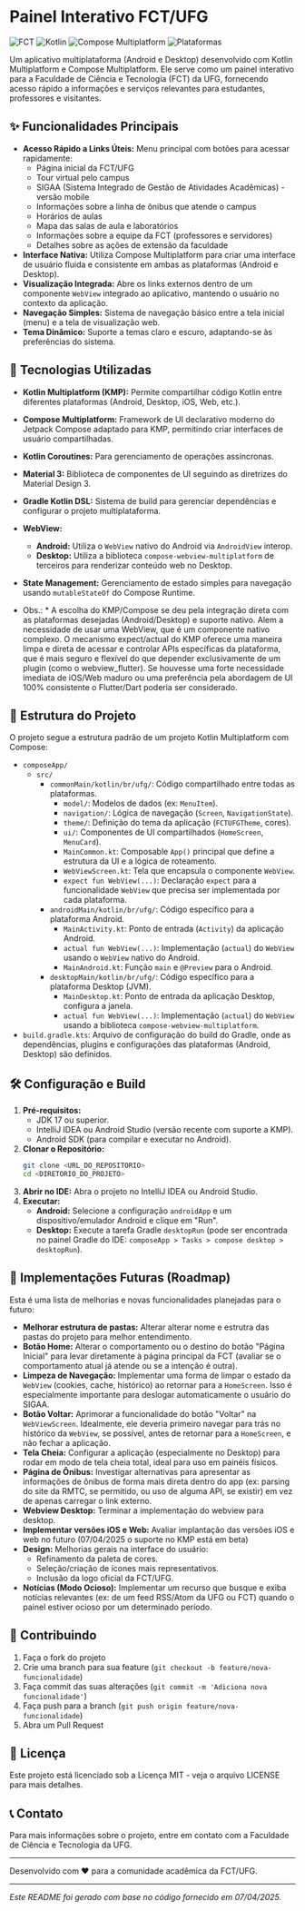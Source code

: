 # Painel Interativo FCT/UFG

![FCT](https://img.shields.io/badge/Faculdade%20de%20Ciência%20e%20Tecnologia-FCT/UFG-blue.svg)
![Kotlin](https://img.shields.io/badge/kotlin-2.1.10-fuchsia.svg)
![Compose Multiplatform](https://img.shields.io/badge/Compose%20Multiplatform-1.7.3-green.svg)
![Plataformas](https://img.shields.io/badge/Plataformas-Android%20%7C%20Desktop-orange)

Um aplicativo multiplataforma (Android e Desktop) desenvolvido com Kotlin Multiplatform e Compose Multiplatform. Ele serve como um painel interativo para a Faculdade de Ciência e Tecnologia (FCT) da UFG, fornecendo acesso rápido a informações e serviços relevantes para estudantes, professores e visitantes.

## ✨ Funcionalidades Principais

* **Acesso Rápido a Links Úteis:** Menu principal com botões para acessar rapidamente:
    * Página inicial da FCT/UFG
    * Tour virtual pelo campus
    * SIGAA (Sistema Integrado de Gestão de Atividades Acadêmicas) - versão mobile
    * Informações sobre a linha de ônibus que atende o campus
    * Horários de aulas
    * Mapa das salas de aula e laboratórios
    * Informações sobre a equipe da FCT (professores e servidores)
    * Detalhes sobre as ações de extensão da faculdade
* **Interface Nativa:** Utiliza Compose Multiplatform para criar uma interface de usuário fluida e consistente em ambas as plataformas (Android e Desktop).
* **Visualização Integrada:** Abre os links externos dentro de um componente `WebView` integrado ao aplicativo, mantendo o usuário no contexto da aplicação.
* **Navegação Simples:** Sistema de navegação básico entre a tela inicial (menu) e a tela de visualização web.
* **Tema Dinâmico:** Suporte a temas claro e escuro, adaptando-se às preferências do sistema.

## 🚀 Tecnologias Utilizadas

* **Kotlin Multiplatform (KMP):** Permite compartilhar código Kotlin entre diferentes plataformas (Android, Desktop, iOS, Web, etc.).
* **Compose Multiplatform:** Framework de UI declarativo moderno do Jetpack Compose adaptado para KMP, permitindo criar interfaces de usuário compartilhadas.
* **Kotlin Coroutines:** Para gerenciamento de operações assíncronas.
* **Material 3:** Biblioteca de componentes de UI seguindo as diretrizes do Material Design 3.
* **Gradle Kotlin DSL:** Sistema de build para gerenciar dependências e configurar o projeto multiplataforma.
* **WebView:**
    * **Android:** Utiliza o `WebView` nativo do Android via `AndroidView` interop.
    * **Desktop:** Utiliza a biblioteca `compose-webview-multiplatform` de terceiros para renderizar conteúdo web no Desktop.
* **State Management:** Gerenciamento de estado simples para navegação usando `mutableStateOf` do Compose Runtime.

* Obs.: * A escolha do KMP/Compose se deu pela integração direta com as plataformas desejadas (Android/Desktop) e suporte nativo.
Alem a necessidade de usar uma WebView, que é um componente nativo complexo. O mecanismo expect/actual do KMP oferece uma maneira limpa e direta de acessar e controlar APIs específicas da plataforma, que é mais seguro e flexível do que depender exclusivamente de um plugin (como o webview_flutter).
Se houvesse uma forte necessidade imediata de iOS/Web maduro ou uma preferência pela abordagem de UI 100% consistente o Flutter/Dart poderia ser considerado.

## 📂 Estrutura do Projeto

O projeto segue a estrutura padrão de um projeto Kotlin Multiplatform com Compose:

* `composeApp/`
    * `src/`
        * `commonMain/kotlin/br/ufg/`: Código compartilhado entre todas as plataformas.
            * `model/`: Modelos de dados (ex: `MenuItem`).
            * `navigation/`: Lógica de navegação (`Screen`, `NavigationState`).
            * `theme/`: Definição do tema da aplicação (`FCTUFGTheme`, cores).
            * `ui/`: Componentes de UI compartilhados (`HomeScreen`, `MenuCard`).
            * `MainCommon.kt`: Composable `App()` principal que define a estrutura da UI e a lógica de roteamento.
            * `WebViewScreen.kt`: Tela que encapsula o componente `WebView`.
            * `expect fun WebView(...)`: Declaração `expect` para a funcionalidade `WebView` que precisa ser implementada por cada plataforma.
        * `androidMain/kotlin/br/ufg/`: Código específico para a plataforma Android.
            * `MainActivity.kt`: Ponto de entrada (`Activity`) da aplicação Android.
            * `actual fun WebView(...)`: Implementação (`actual`) do `WebView` usando o `WebView` nativo do Android.
            * `MainAndroid.kt`: Função `main` e `@Preview` para o Android.
        * `desktopMain/kotlin/br/ufg/`: Código específico para a plataforma Desktop (JVM).
            * `MainDesktop.kt`: Ponto de entrada da aplicação Desktop, configura a janela.
            * `actual fun WebView(...)`: Implementação (`actual`) do `WebView` usando a biblioteca `compose-webview-multiplatform`.
* `build.gradle.kts`: Arquivo de configuração do build do Gradle, onde as dependências, plugins e configurações das plataformas (Android, Desktop) são definidos.

## 🛠️ Configuração e Build

1.  **Pré-requisitos:**
    * JDK 17 ou superior.
    * IntelliJ IDEA ou Android Studio (versão recente com suporte a KMP).
    * Android SDK (para compilar e executar no Android).
2.  **Clonar o Repositório:**
    ```bash
    git clone <URL_DO_REPOSITORIO>
    cd <DIRETORIO_DO_PROJETO>
    ```
3.  **Abrir no IDE:** Abra o projeto no IntelliJ IDEA ou Android Studio.
4.  **Executar:**
    * **Android:** Selecione a configuração `androidApp` e um dispositivo/emulador Android e clique em "Run".
    * **Desktop:** Execute a tarefa Gradle `desktopRun` (pode ser encontrada no painel Gradle do IDE: `composeApp > Tasks > compose desktop > desktopRun`).

## 🔮 Implementações Futuras (Roadmap)

Esta é uma lista de melhorias e novas funcionalidades planejadas para o futuro:

* **Melhorar estrutura de pastas:** Alterar alterar nome e estrutra das pastas do projeto para melhor entendimento.
* **Botão Home:** Alterar o comportamento ou o destino do botão "Página Inicial" para levar diretamente à página principal da FCT (avaliar se o comportamento atual já atende ou se a intenção é outra).
* **Limpeza de Navegação:** Implementar uma forma de limpar o estado da `WebView` (cookies, cache, histórico) ao retornar para a `HomeScreen`. Isso é especialmente importante para deslogar automaticamente o usuário do SIGAA.
* **Botão Voltar:** Aprimorar a funcionalidade do botão "Voltar" na `WebViewScreen`. Idealmente, ele deveria primeiro navegar para trás no histórico da `WebView`, se possível, antes de retornar para a `HomeScreen`, e não fechar a aplicação.
* **Tela Cheia:** Configurar a aplicação (especialmente no Desktop) para rodar em modo de tela cheia total, ideal para uso em painéis físicos.
* **Página de Ônibus:** Investigar alternativas para apresentar as informações de ônibus de forma mais direta dentro do app (ex: parsing do site da RMTC, se permitido, ou uso de alguma API, se existir) em vez de apenas carregar o link externo.
* **Webview Desktop:** Terminar a implementação do webview para desktop.
* **Implementar versões iOS e Web:** Avaliar implantação das versões iOS e web no futuro (07/04/2025 o suporte no KMP está em beta)
* **Design:** Melhorias gerais na interface do usuário:
    * Refinamento da paleta de cores.
    * Seleção/criação de ícones mais representativos.
    * Inclusão da logo oficial da FCT/UFG.
* **Notícias (Modo Ocioso):** Implementar um recurso que busque e exiba notícias relevantes (ex: de um feed RSS/Atom da UFG ou FCT) quando o painel estiver ocioso por um determinado período.

## 🤝 Contribuindo

1. Faça o fork do projeto
2. Crie uma branch para sua feature (`git checkout -b feature/nova-funcionalidade`)
3. Faça commit das suas alterações (`git commit -m 'Adiciona nova funcionalidade'`)
4. Faça push para a branch (`git push origin feature/nova-funcionalidade`)
5. Abra um Pull Request

## 📝 Licença

Este projeto está licenciado sob a Licença MIT - veja o arquivo LICENSE para mais detalhes.

## 📞 Contato

Para mais informações sobre o projeto, entre em contato com a Faculdade de Ciência e Tecnologia da UFG.

---

Desenvolvido com ❤️ para a comunidade acadêmica da FCT/UFG.

---

_Este README foi gerado com base no código fornecido em 07/04/2025._